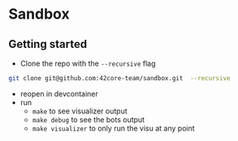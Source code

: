 # Sandbox
## Getting started
- Clone the repo with the `--recursive` flag
``` bash
git clone git@github.com:42core-team/sandbox.git  --recursive
```
- reopen in devcontainer
- run
  - `make` to see visualizer output
  - `make debug` to see the bots output
  - `make visualizer` to only run the visu at any point
